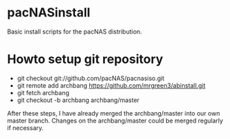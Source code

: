 pacNASinstall
=============

Basic install scripts for the pacNAS distribution.

Howto setup git repository
==========================

* git checkout git://github.com/pacNAS/pacnasiso.git
* git remote add archbang https://github.com/mrgreen3/abinstall.git
* git fetch archbang
* git checkout -b archbang archbang/master

After these steps, I have already merged the archbang/master into our own master branch.
Changes on the archbang/master could be merged regularly if necessary.